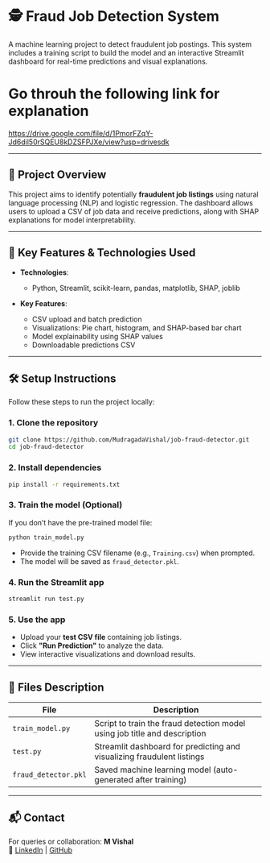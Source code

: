 
# 🕵️ Fraud Job Detection System

A machine learning project to detect fraudulent job postings. This system includes a training script to build the model and an interactive Streamlit dashboard for real-time predictions and visual explanations.

# Go throuh the following link for explanation
https://drive.google.com/file/d/1PmorFZqY-Jd6dil50rSQEU8kDZSFPJXe/view?usp=drivesdk

---

## 📌 Project Overview

This project aims to identify potentially **fraudulent job listings** using natural language processing (NLP) and logistic regression. The dashboard allows users to upload a CSV of job data and receive predictions, along with SHAP explanations for model interpretability.

---

## 🚀 Key Features & Technologies Used

- **Technologies**:  
  - Python, Streamlit, scikit-learn, pandas, matplotlib, SHAP, joblib

- **Key Features**:  
  - CSV upload and batch prediction  
  - Visualizations: Pie chart, histogram, and SHAP-based bar chart  
  - Model explainability using SHAP values  
  - Downloadable predictions CSV

---

## 🛠️ Setup Instructions

Follow these steps to run the project locally:

### 1. Clone the repository
```bash
git clone https://github.com/MudragadaVishal/job-fraud-detector.git
cd job-fraud-detector
```

### 2. Install dependencies
```bash
pip install -r requirements.txt
```

### 3. Train the model (Optional)
If you don’t have the pre-trained model file:
```bash
python train_model.py
```
- Provide the training CSV filename (e.g., `Training.csv`) when prompted.
- The model will be saved as `fraud_detector.pkl`.

### 4. Run the Streamlit app
```bash
streamlit run test.py
```

### 5. Use the app
- Upload your **test CSV file** containing job listings.
- Click **"Run Prediction"** to analyze the data.
- View interactive visualizations and download results.

---

## 📁 Files Description

| File | Description |
|------|-------------|
| `train_model.py` | Script to train the fraud detection model using job title and description |
| `test.py` | Streamlit dashboard for predicting and visualizing fraudulent listings |
| `fraud_detector.pkl` | Saved machine learning model (auto-generated after training) |

---

## 📬 Contact

For queries or collaboration:
**M Vishal**  
🔗 [LinkedIn](https://linkedin.com/in/mudragada-vishal-43039a172) | [GitHub](https://github.com/MudragadaVishal)

